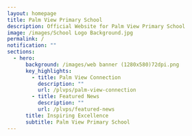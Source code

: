 ```yaml
---
layout: homepage
title: Palm View Primary School
description: Official Website for Palm View Primary School
image: /images/School Logo Background.jpg
permalink: /
notification: ""
sections:
  - hero:
      background: /images/web banner (1280x580)72dpi.png
      key_highlights:
        - title: Palm View Connection
          description: ""
          url: /plvps/palm-view-connection
        - title: Featured News
          description: ""
          url: /plvps/featured-news
      title: Inspiring Excellence
      subtitle: Palm View Primary School
---
```

